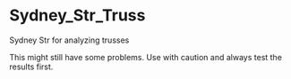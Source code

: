 # Sydney_Str_Truss
Sydney Str for analyzing trusses

This might still have some problems. Use with caution and always test the results first.
